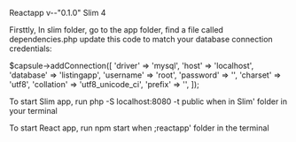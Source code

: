 
Reactapp v--"0.1.0"
Slim 4

Firsttly, In slim folder, go to the app folder, find a file called dependencies.php update this code to match your database connection credentials:

 $capsule->addConnection([
                'driver' => 'mysql',
                'host' => 'localhost',
                'database' => 'listingapp',
                'username' => 'root',
                'password' => '', 
                'charset' => 'utf8',
                'collation' => 'utf8_unicode_ci',
                'prefix' => '',
            ]);


To start Slim app, run php -S localhost:8080 -t public when in Slim' folder in your terminal

To start React app, run npm start when ;reactapp' folder in the terminal


